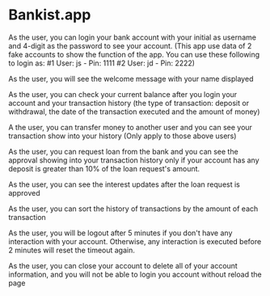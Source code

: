 # Bankist.app
As the user, you can login your bank account with your initial as username and 4-digit as the password to see your account. (This app use data of 2 fake accounts to show the function of the app. You can use these following to login as: #1 User: js - Pin: 1111 #2 User: jd - Pin: 2222)

As the user, you will see the welcome message with your name displayed

As the user, you can check your current balance after you login your account and your transaction history (the type of transaction: deposit or withdrawal, the date of the transaction executed and the amount of money)

A the user, you can transfer money to another user and you can see your transaction show into your history (Only apply to those above users)

As the user, you can request loan from the bank and you can see the approval showing into your transaction history only if your account has any deposit is greater than 10% of the loan request's amount.

As the user, you can see the interest updates after the loan request is approved

As the user, you can sort the history of transactions by the amount of each transaction

As the user, you will be logout after 5 minutes if you don't have any interaction with your account. Otherwise, any interaction is executed before 2 minutes will reset the timeout again.

As the user, you can close your account to delete all of your account information, and you will not be able to login you account without reload the page
